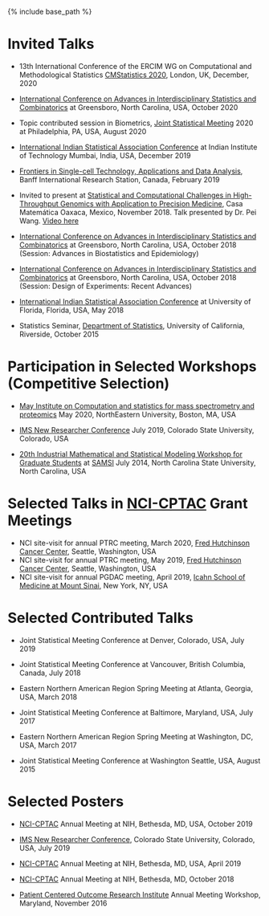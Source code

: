 ﻿---
layout: archive
title: ""
permalink: /talks/
author_profile: true

---

{% include base_path %}


Invited Talks
======

* 13th International Conference of the ERCIM WG on Computational and Methodological Statistics [CMStatistics 2020](http://www.cmstatistics.org/CMStatistics2020/), London, UK, December, 2020

* [International Conference on Advances in Interdisciplinary Statistics and Combinatorics](https://sites.google.com/uncg.edu/aisc2020) at Greensboro, North Carolina, USA, October 2020 

* Topic contributed session in Biometrics, [Joint Statistical Meeting](https://ww2.amstat.org/meetings/jsm/2020/) 2020 at Philadelphia, PA, USA, August 2020

* [International Indian Statistical Association Conference](https://www.intindstat.org/iisaconference2019/) at Indian Institute of Technology Mumbai, India, USA, December 2019

* [Frontiers in Single-cell Technology, Applications and Data Analysis](https://www.birs.ca/events/2019/5-day-workshops/19w5032), Banff International Research Station, Canada, February 2019

* Invited to present at [Statistical and Computational Challenges in High-Throughput Genomics with Application to Precision Medicine](https://www.birs.ca/events/2018/5-day-workshops/18w5202/participants),  Casa Matemática Oaxaca, Mexico, November 2018. Talk presented by Dr. Pei Wang. [Video here](http://www.birs.ca/events/2018/5-day-workshops/18w5202/videos/watch/201811061535-Chowdhury.html) 

* [International Conference on Advances in Interdisciplinary Statistics and Combinatorics](https://mathstats.uncg.edu/aisc/2018-conference/home/) at Greensboro, North Carolina, USA, October 2018 (Session: Advances in Biostatistics and Epidemiology)

* [International Conference on Advances in Interdisciplinary Statistics and Combinatorics](https://mathstats.uncg.edu/aisc/2018-conference/home/) at Greensboro, North Carolina, USA, October 2018 (Session: Design of Experiments: Recent Advances)

* [International Indian Statistical Association Conference](http://iisa2018.biostat.ufl.edu/) at University of Florida, Florida, USA, May 2018

* Statistics Seminar, [Department of Statistics](https://statistics.ucr.edu/), University of California, Riverside,  October 2015


Participation in Selected Workshops  (**Competitive Selection**)
======
* [May Institute on Computation and statistics for mass spectrometry and proteomics](https://computationalproteomics.khoury.northeastern.edu/) May 2020, NorthEastern University, Boston, MA, USA 

* [IMS New Researcher Conference](http://groups.imstat.org/newresearchers/conferences/nrc.html) July 2019, Colorado State University, Colorado, USA 

* [20th Industrial Mathematical and Statistical Modeling Workshop for Graduate Students](https://samsiatrtp.wordpress.com/2014/07/) at [SAMSI](https://www.samsi.info/) July 2014, North Carolina State University, North Carolina, USA 


Selected Talks in [NCI-CPTAC](https://proteomics.cancer.gov/programs/cptac) Grant Meetings
======
*  NCI site-visit for annual PTRC meeting, March 2020, [Fred Hutchinson Cancer Center](http://www.fredhutch.org/en.html), Seattle, Washington, USA
*  NCI site-visit for annual PTRC meeting, May 2019, [Fred Hutchinson Cancer Center](http://www.fredhutch.org/en.html), Seattle, Washington, USA
*  NCI site-visit for annual PGDAC meeting, April 2019, [Icahn School of Medicine at Mount Sinai](https://icahn.mssm.edu/research/genomics), New York, NY, USA


Selected Contributed Talks
======
* Joint Statistical Meeting Conference at Denver, Colorado, USA, July 2019

* Joint Statistical Meeting Conference at Vancouver, British Columbia, Canada, July 2018

* Eastern Northern American Region Spring Meeting at Atlanta, Georgia, USA,  March 2018

* Joint Statistical Meeting Conference at Baltimore, Maryland, USA,  July 2017

* Eastern Northern American Region Spring Meeting at Washington, DC, USA,  March 2017

* Joint Statistical Meeting Conference at Washington Seattle, USA,  August 2015


Selected Posters
======
* [NCI-CPTAC](https://events.cancer.gov/cssi/occpr) Annual Meeting at NIH, Bethesda, MD, USA, October 2019 

* [IMS New Researcher Conference](http://groups.imstat.org/newresearchers/conferences/nrc.html), Colorado State University, Colorado, USA, July 2019

* [NCI-CPTAC](https://proteomics.cancer.gov/programs/cptac) Annual Meeting at NIH, Bethesda, MD, USA, April 2019 

* [NCI-CPTAC](https://proteomics.cancer.gov/programs/cptac) Annual Meeting at NIH, Bethesda, MD, October 2018 

* [Patient Centered Outcome Research Institute](https://www.pcori.org/) Annual Meeting Workshop, Maryland,  November 2016

